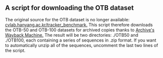 ## A script for downloading the OTB dataset

The original source for the OTB dataset is no longer available: [cvlab.hanyang.ac.kr/tracker_benchmark.](http://cvlab.hanyang.ac.kr/tracker_benchmark)
This script therefore downloads the OTB-50 and OTB-100 datasets for archived copies thanks to [Archive's Wayback Machine.](https://web.archive.org/web/20230321033248/http://cvlab.hanyang.ac.kr/tracker_benchmark/)
The result will be two directories: ./OTB50 and ./OTB100, each containing a series of sequences in .zip format.
If you want to automatically unzip all of the sequences, uncomment the last two lines of the script.
